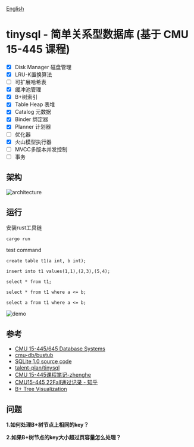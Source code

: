 [English](./README_EN.md)

# tinysql - 简单关系型数据库 (基于 CMU 15-445 课程)
- [x] Disk Manager 磁盘管理
- [x] LRU-K置换算法
- [ ] 可扩展哈希表
- [x] 缓冲池管理
- [x] B+树索引
- [x] Table Heap 表堆
- [x] Catalog 元数据
- [x] Binder 绑定器
- [x] Planner 计划器
- [ ] 优化器
- [x] 火山模型执行器
- [ ] MVCC多版本并发控制
- [ ] 事务

## 架构
![architecture](./docs/tinysql-architecture.png)

## 运行
安装rust工具链
```
cargo run
```
test command
```mysql
create table t1(a int, b int);

insert into t1 values(1,1),(2,3),(5,4);

select * from t1;

select * from t1 where a <= b;

select a from t1 where a <= b;
```

![demo](./docs/tinysql-demo.png)

## 参考
- [CMU 15-445/645 Database Systems](https://15445.courses.cs.cmu.edu/fall2022/)
- [cmu-db/bustub](https://github.com/cmu-db/bustub)
- [SQLite 1.0 source code](https://www.sqlite.org/src/info/f37dd18e3fc6314e)
- [talent-plan/tinysql](https://github.com/talent-plan/tinysql)
- [CMU 15-445课程笔记-zhenghe](https://zhenghe.gitbook.io/open-courses/cmu-15-445-645-database-systems/relational-data-model)
- [CMU15-445 22Fall通过记录 - 知乎](https://www.zhihu.com/column/c_1605901992903004160)
- [B+ Tree Visualization](https://www.cs.usfca.edu/~galles/visualization/BPlusTree.html)

## 问题
**1.如何处理B+树节点上相同的key？**

**2.如果B+树节点的key大小超过页容量怎么处理？**